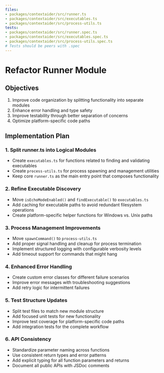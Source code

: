 ```yaml
---
files:
- packages/contextaider/src/runner.ts
- packages/contextaider/src/executables.ts
- packages/contextaider/src/process-utils.ts
tests:
- packages/contextaider/src/runner.spec.ts
- packages/contextaider/src/executables.spec.ts
- packages/contextaider/src/process-utils.spec.ts
# Tests should be peers with .spec
---
```

# Refactor Runner Module

## Objectives
1. Improve code organization by splitting functionality into separate modules
2. Enhance error handling and type safety
3. Improve testability through better separation of concerns
4. Optimize platform-specific code paths

## Implementation Plan

### 1. Split runner.ts into Logical Modules
- Create `executables.ts` for functions related to finding and validating executables
- Create `process-utils.ts` for process spawning and management utilities
- Keep core `runner.ts` as the main entry point that composes functionality

### 2. Refine Executable Discovery
- Move `isEchoModeEnabled()` and `findExecutable()` to `executables.ts`
- Add caching for executable paths to avoid redundant filesystem operations
- Create platform-specific helper functions for Windows vs. Unix paths

### 3. Process Management Improvements
- Move `spawnCommand()` to `process-utils.ts`
- Add proper signal handling and cleanup for process termination
- Implement structured logging with configurable verbosity levels
- Add timeout support for commands that might hang

### 4. Enhanced Error Handling
- Create custom error classes for different failure scenarios
- Improve error messages with troubleshooting suggestions
- Add retry logic for intermittent failures

### 5. Test Structure Updates
- Split test files to match new module structure
- Add focused unit tests for new functionality
- Improve test coverage for platform-specific code paths
- Add integration tests for the complete workflow

### 6. API Consistency
- Standardize parameter naming across functions
- Use consistent return types and error patterns
- Add explicit typing for all function parameters and returns
- Document all public APIs with JSDoc comments
